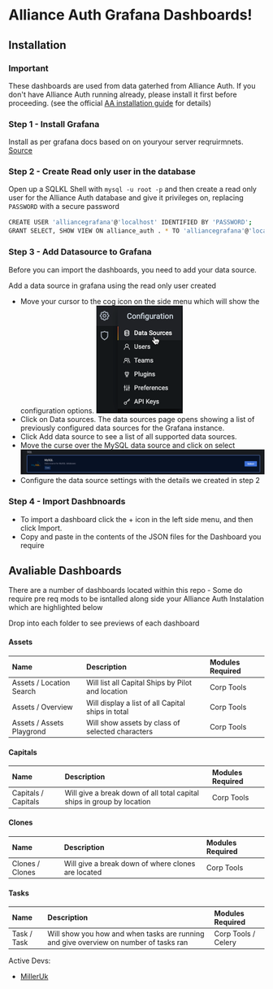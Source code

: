 # Alliance Auth Grafana Dashboards!

## Installation

### Important
These dashboards are used from data gaterhed from Alliance Auth. If you don't have Alliance Auth running already,
please install it first before proceeding. (see the official
[AA installation guide](https://allianceauth.readthedocs.io/en/latest/installation/allianceauth.html)
for details)

### Step 1 - Install Grafana

Install as per grafana docs based on on youryour server reqruirmnets. [Source](https://grafana.com/docs/grafana/latest/installation/)

### Step 2 - Create Read only user in the database

Open up a SQLKL Shell with ``mysql -u root -p`` and then create a read only user for the Alliance Auth database and give it privileges on, replacing ``PASSWORD`` with a secure password

```bash
CREATE USER 'alliancegrafana'@'localhost' IDENTIFIED BY 'PASSWORD';
GRANT SELECT, SHOW VIEW ON alliance_auth . * TO 'alliancegrafana'@'localhost';
```
### Step 3 - Add Datasource to Grafana
Before you can import the dashboards, you need to add your data source.

Add a data source in grafana using the read only user created

* Move your cursor to the cog icon on the side menu which will show the configuration options.
![Data Source](/docs/images/datasource.png "Data Source")
* Click on Data sources. The data sources page opens showing a list of previously configured data sources for the Grafana instance.
* Click Add data source to see a list of all supported data sources.
* Move the curse over the MySQL data source and click on select
![Data Source](/docs/images/selectsource.png "Select Source")
* Configure the data source settings with the details we created in step 2

### Step 4 - Import Dashbnoards

* To import a dashboard click the + icon in the left side menu, and then click Import.
* Copy and paste in the contents of the JSON files for the Dashboard you require

## Avaliable Dashboards

There are a number of dashboards located within this repo - Some do require pre req mods to be isntalled along side your Alliance Auth Instalation which are highlighted below

Drop into each folder to see previews of each dashboard
#### Assets

| Name                             | Description                                                     | Modules Required        |
|:---------------------------------|:----------------------------------------------------------------|:------------------------|
| Assets / Location Search         | Will list all Capital Ships by Pilot and location               | Corp Tools |
| Assets / Overview                | Will display a list of all Capital ships in total               | Corp Tools |
| Assets / Assets Playgrond        | Will show assets by class of selected characters                | Corp Tools |


#### Capitals

| Name                             | Description                                                     | Modules Required        |
|:---------------------------------|:----------------------------------------------------------------|:------------------------|
| Capitals / Capitals              | Will give a break down of all total capital ships in group by location       | Corp Tools |

#### Clones

| Name                             | Description                                                     | Modules Required        |
|:---------------------------------|:----------------------------------------------------------------|:------------------------|
| Clones / Clones              | Will give a break down of where clones are located        | Corp Tools |

#### Tasks

| Name                             | Description                                                     | Modules Required        |
|:---------------------------------|:----------------------------------------------------------------|:------------------------|
| Task / Task             | Will show you how and when tasks are running and give overview on number of tasks ran        | Corp Tools / Celery |

Active Devs:
 * [MillerUk](https://github.com/milleruk)